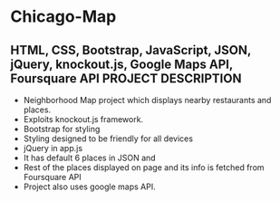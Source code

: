 # Chicago-Map
HTML, CSS, Bootstrap, JavaScript, JSON, jQuery, knockout.js, Google Maps API, Foursquare API 
PROJECT DESCRIPTION
--------------------

- Neighborhood Map project which displays nearby restaurants and 	places. 
- Exploits knockout.js framework.
- Bootstrap for styling
- Styling designed to be friendly for all devices
- jQuery in app.js
- It has default 6 places in JSON and 
- Rest of the places displayed on page and its info is fetched 	from Foursquare API 	
- Project also uses google maps API.
